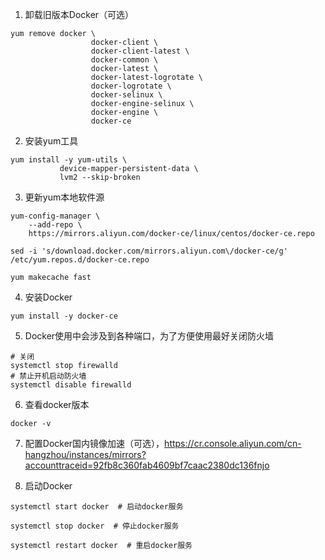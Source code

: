 1. 卸载旧版本Docker（可选）

~~~shell
yum remove docker \
                  docker-client \
                  docker-client-latest \
                  docker-common \
                  docker-latest \
                  docker-latest-logrotate \
                  docker-logrotate \
                  docker-selinux \
                  docker-engine-selinux \
                  docker-engine \
                  docker-ce
~~~

2. 安装yum工具

~~~
yum install -y yum-utils \
           device-mapper-persistent-data \
           lvm2 --skip-broken
~~~

3. 更新yum本地软件源

~~~
yum-config-manager \
    --add-repo \
    https://mirrors.aliyun.com/docker-ce/linux/centos/docker-ce.repo
    
sed -i 's/download.docker.com/mirrors.aliyun.com\/docker-ce/g' /etc/yum.repos.d/docker-ce.repo

yum makecache fast
~~~

4. 安装Docker

~~~
yum install -y docker-ce
~~~

5. Docker使用中会涉及到各种端口，为了方便使用最好关闭防火墙

~~~shell
# 关闭
systemctl stop firewalld
# 禁止开机启动防火墙
systemctl disable firewalld
~~~

6. 查看docker版本

~~~
docker -v
~~~

7. 配置Docker国内镜像加速（可选），https://cr.console.aliyun.com/cn-hangzhou/instances/mirrors?accounttraceid=92fb8c360fab4609bf7caac2380dc136fnjo

8. 启动Docker

~~~shell
systemctl start docker  # 启动docker服务

systemctl stop docker  # 停止docker服务

systemctl restart docker  # 重启docker服务
~~~

